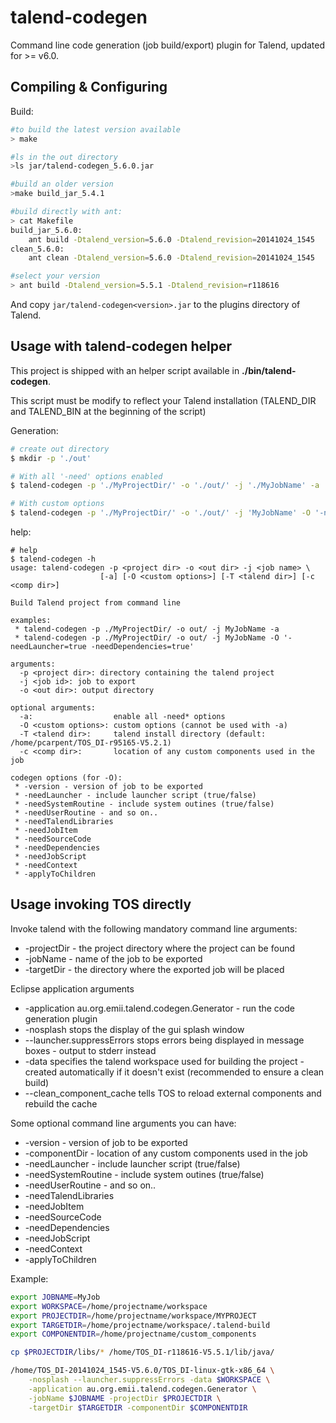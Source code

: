 talend-codegen
==============

Command line code generation (job build/export) plugin for Talend, updated for >= v6.0.

Compiling & Configuring
-----------------------

Build:

```bash
#to build the latest version available
> make

#ls in the out directory
>ls jar/talend-codegen_5.6.0.jar

#build an older version
>make build_jar_5.4.1

#build directly with ant:
> cat Makefile
build_jar_5.6.0:
	ant build -Dtalend_version=5.6.0 -Dtalend_revision=20141024_1545
clean_5.6.0:
	ant clean -Dtalend_version=5.6.0 -Dtalend_revision=20141024_1545

#select your version
> ant build -Dtalend_version=5.5.1 -Dtalend_revision=r118616
```

And copy `jar/talend-codegen<version>.jar` to the plugins directory of Talend.

Usage with talend-codegen helper
--------------------------------

This project is shipped with an helper script available in **./bin/talend-codegen**.

This script must be modify to reflect your Talend installation (TALEND_DIR and TALEND_BIN at the beginning of the script)

Generation:
```bash
# create out directory
$ mkdir -p './out'

# With all '-need' options enabled
$ talend-codegen -p './MyProjectDir/' -o './out/' -j './MyJobName' -a

# With custom options
$ talend-codegen -p './MyProjectDir/' -o './out/' -j 'MyJobName' -O '-needLauncher=true -needContext=true'
```

help:
```
# help
$ talend-codegen -h
usage: talend-codegen -p <project dir> -o <out dir> -j <job name> \
                    [-a] [-O <custom options>] [-T <talend dir>] [-c <comp dir>]

Build Talend project from command line

examples:
 * talend-codegen -p ./MyProjectDir/ -o out/ -j MyJobName -a
 * talend-codegen -p ./MyProjectDir/ -o out/ -j MyJobName -O '-needLauncher=true -needDependencies=true'

arguments:
  -p <project dir>: directory containing the talend project
  -j <job id>: job to export
  -o <out dir>: output directory

optional arguments:
  -a:                  enable all -need* options
  -O <custom options>: custom options (cannot be used with -a)
  -T <talend dir>:     talend install directory (default: /home/pcarpent/TOS_DI-r95165-V5.2.1)
  -c <comp dir>:       location of any custom components used in the job

codegen options (for -O):
 * -version - version of job to be exported
 * -needLauncher - include launcher script (true/false)
 * -needSystemRoutine - include system outines (true/false)
 * -needUserRoutine - and so on..
 * -needTalendLibraries
 * -needJobItem
 * -needSourceCode
 * -needDependencies
 * -needJobScript
 * -needContext
 * -applyToChildren
```

Usage invoking TOS directly
---------------------------

Invoke talend with the following mandatory command line arguments:
 * -projectDir - the project directory where the project can be found
 * -jobName - name of the job to be exported
 * -targetDir - the directory where the exported job will be placed

Eclipse application arguments
 * -application au.org.emii.talend.codegen.Generator - run the code generation plugin
 * -nosplash stops the display of the gui splash window
 * --launcher.suppressErrors stops errors being displayed in message boxes - output to stderr instead
 * -data specifies the talend workspace used for building the project - created automatically if it doesn't exist (recommended to ensure a clean build)
 * --clean_component_cache tells TOS to reload external components and rebuild the cache

Some optional command line arguments you can have:
 * -version - version of job to be exported
 * -componentDir - location of any custom components used in the job
 * -needLauncher - include launcher script (true/false)
 * -needSystemRoutine - include system outines (true/false)
 * -needUserRoutine - and so on..
 * -needTalendLibraries
 * -needJobItem
 * -needSourceCode
 * -needDependencies
 * -needJobScript
 * -needContext
 * -applyToChildren

Example:
```bash
export JOBNAME=MyJob
export WORKSPACE=/home/projectname/workspace
export PROJECTDIR=/home/projectname/workspace/MYPROJECT
export TARGETDIR=/home/projectname/workspace/.talend-build
export COMPONENTDIR=/home/projectname/custom_components

cp $PROJECTDIR/libs/* /home/TOS_DI-r118616-V5.5.1/lib/java/

/home/TOS_DI-20141024_1545-V5.6.0/TOS_DI-linux-gtk-x86_64 \
    -nosplash --launcher.suppressErrors -data $WORKSPACE \
    -application au.org.emii.talend.codegen.Generator \
    -jobName $JOBNAME -projectDir $PROJECTDIR \
    -targetDir $TARGETDIR -componentDir $COMPONENTDIR
```




